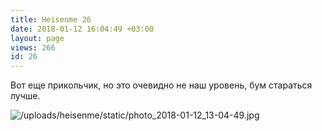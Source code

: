 ```yaml
---
title: Heisenme 26
date: 2018-01-12 16:04:49 +03:00
layout: page
views: 266
id: 26
---
```


Вот еще прикольчик, но это очевидно не наш уровень, бум стараться лучше.



![/uploads/heisenme/static/photo_2018-01-12_13-04-49.jpg](/uploads/heisenme/static/photo_2018-01-12_13-04-49.jpg)
